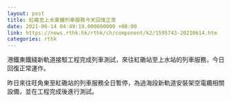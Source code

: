 ```yaml
---
layout: post
title: 紅磡至上水東鐵列車服務今天回復正常
date: 2021-06-14 04:49:19.000000000 +08:00
link: https://news.rthk.hk/rthk/ch/component/k2/1595743-20210614.htm
categories: rthk
---
```


港鐵東鐵綫新軌道接駁工程完成列車測試，來往紅磡站至上水站的列車服務，今日回復正常運作。

昨日來往旺角東至紅磡站的列車服務全日暫停，為過海段新軌道安裝架空電纜相關設備，並在工程完成後進行測試。
